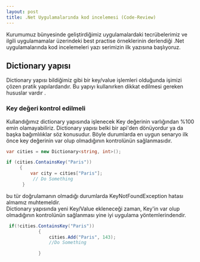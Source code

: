```yaml
---
layout: post
title: .Net Uygulamalarında kod incelemesi (Code-Review)
---  
```


Kurumumuz bünyesinde geliştirdiğimiz uygulamalardaki tecrübelerimiz ve ilgili uygulamamalar üzerindeki best practise örneklerinin derlendiği .Net uygulamalarında  kod incelemeleri yazı serimizin ilk yazısına başlıyoruz. 

## Dictionary yapısı 
Dictionary yapısı bildiğimiz gibi bir key/value işlemleri olduğunda işimizi çözen pratik yapılardandır. Bu yapıyı kullanırken dikkat edilmesi gereken hususlar  vardır .  

### Key değeri kontrol edilmeli   

Kullandığımız dictionary yapısında işlenecek Key değerinin varlığından %100 emin olamayabiliriz. Dictionary yapısı belki bir api'den dönüyordur ya da başka bağımlılıklar söz konusudur. Böyle durumlarda en uygun senaryo ilk önce key değerinin var olup olmadığının kontrolünün sağlanmasıdır. 
``` c# 
var cities = new Dictionary<string, int>();

if (cities.ContainsKey("Paris"))
     {
         var city = cities["Paris"];
          // Do Something
      }


```

bu tür doğrulamanın olmadığı durumlarda KeyNotFoundException hatası almamız muhtemeldir.   
Dictionary yapısında yeni Key/Value ekleneceği zaman, Key'in var olup olmadığının kontrolünün sağlanması yine iyi uygulama yöntemlerindendir.  
``` c#
 if(!cities.ContainsKey("Paris"))
            {
                cities.Add("Paris", 143);
                //Do Something

            }

```




